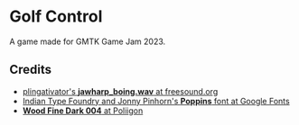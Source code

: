 # Golf Control

A game made for GMTK Game Jam 2023.

## Credits
 - [plingativator's **jawharp_boing.wav** at freesound.org](https://freesound.org/people/plingativator/sounds/188869/)
 - [Indian Type Foundry and Jonny Pinhorn's **Poppins** font at Google Fonts](https://fonts.google.com/specimen/Poppins)
 - [**Wood Fine Dark 004** at Poliigon](https://www.poliigon.com/texture/wood-fine-dark-004/2720)
